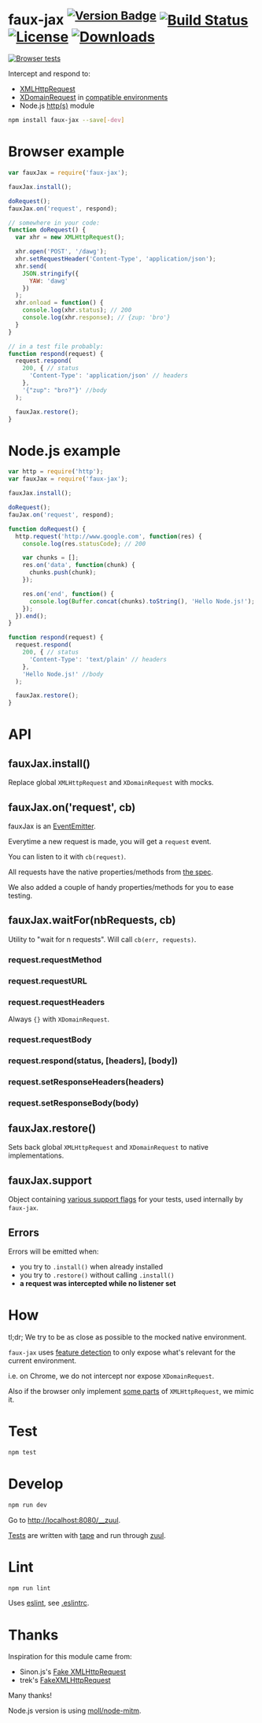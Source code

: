 # faux-jax <sup>[![Version Badge][npm-version-svg]][package-url]</sup> [![Build Status][travis-svg]][travis-url] [![License][license-image]][license-url] [![Downloads][downloads-image]][downloads-url]

[![Browser tests][browser-test-matrix]][browser-test-url]

Intercept and respond to:
  - [XMLHttpRequest](https://xhr.spec.whatwg.org/)
  - [XDomainRequest](https://msdn.microsoft.com/en-us/library/ie/cc288060(v=vs.85).aspx) in [compatible environments](#how)
  - Node.js [http(s)](https://nodejs.org/api/http.html) module

```sh
npm install faux-jax --save[-dev]
```

# Browser example

```js
var fauxJax = require('faux-jax');

fauxJax.install();

doRequest();
fauxJax.on('request', respond);

// somewhere in your code:
function doRequest() {
  var xhr = new XMLHttpRequest();

  xhr.open('POST', '/dawg');
  xhr.setRequestHeader('Content-Type', 'application/json');
  xhr.send(
    JSON.stringify({
      YAW: 'dawg'
    })
  );
  xhr.onload = function() {
    console.log(xhr.status); // 200
    console.log(xhr.response); // {zup: 'bro'}
  }
}

// in a test file probably:
function respond(request) {
  request.respond(
    200, { // status
      'Content-Type': 'application/json' // headers
    },
    '{"zup": "bro?"}' //body
  );

  fauxJax.restore();
}
```

# Node.js example

```js
var http = require('http');
var fauxJax = require('faux-jax');

fauxJax.install();

doRequest();
fauJax.on('request', respond);

function doRequest() {
  http.request('http://www.google.com', function(res) {
    console.log(res.statusCode); // 200

    var chunks = [];
    res.on('data', function(chunk) {
      chunks.push(chunk);
    });

    res.on('end', function() {
      console.log(Buffer.concat(chunks).toString(), 'Hello Node.js!');
    });
  }).end();
}

function respond(request) {
  request.respond(
    200, { // status
      'Content-Type': 'text/plain' // headers
    },
    'Hello Node.js!' //body
  );

  fauxJax.restore();
}
```

# API

## fauxJax.install()

Replace global `XMLHttpRequest` and `XDomainRequest` with mocks.

## fauxJax.on('request', cb)

fauxJax is an [EventEmitter](https://nodejs.org/api/events.html#events_class_events_eventemitter).

Everytime a new request is made, you will get a `request` event.

You can listen to it with `cb(request)`.

All requests have the native properties/methods from [the spec](https://xhr.spec.whatwg.org/).

We also added a couple of handy properties/methods for you to ease testing.

## fauxJax.waitFor(nbRequests, cb)

Utility to "wait for n requests". Will call `cb(err, requests)`.

### request.requestMethod

### request.requestURL

### request.requestHeaders

Always `{}` with `XDomainRequest`.

### request.requestBody

### request.respond(status, [headers], [body])

### request.setResponseHeaders(headers)

### request.setResponseBody(body)

## fauxJax.restore()

Sets back global `XMLHttpRequest` and `XDomainRequest` to native implementations.

## fauxJax.support

Object containing [various support flags](./lib/support.js) for your tests, used internally by `faux-jax`.

## Errors

Errors will be emitted when:
  - you try to `.install()` when already installed
  - you try to `.restore()` without calling `.install()`
  - **a request was intercepted while no listener set**

# How

tl;dr; We try to be as close as possible to the mocked native environment.

`faux-jax` uses [feature detection](./lib/support.js) to only expose what's relevant for the current environment.

i.e. on Chrome, we do not intercept nor expose `XDomainRequest`.

Also if the browser only implement [some parts](https://dvcs.w3.org/hg/xhr/raw-file/default/xhr-1/Overview.html) of `XMLHttpRequest`, we mimic it.

# Test

```sh
npm test
```

# Develop

```sh
npm run dev
```

Go to <http://localhost:8080/__zuul>.

[Tests](./test/) are written with [tape](https://github.com/substack/tape) and run through [zuul](https://github.com/defunctzombie/zuul).

# Lint

```sh
npm run lint
```

Uses [eslint](http://eslint.org/), see [.eslintrc](./.eslintrc).

# Thanks

Inspiration for this module came from:
- Sinon.js's [Fake XMLHttpRequest](http://sinonjs.org/docs/#server)
- trek's [FakeXMLHttpRequest](https://github.com/trek/FakeXMLHttpRequest)

Many thanks!

Node.js version is using [moll/node-mitm](https://github.com/moll/node-mitm).

[package-url]: https://npmjs.org/package/faux-jax
[npm-version-svg]: http://vb.teelaun.ch/algolia/faux-jax.svg
[travis-svg]: https://img.shields.io/travis/algolia/faux-jax/master.svg?style=flat-square
[travis-url]: https://travis-ci.org/algolia/faux-jax
[license-image]: http://img.shields.io/npm/l/faux-jax.svg?style=flat-square
[license-url]: LICENSE
[downloads-image]: https://img.shields.io/npm/dm/faux-jax.svg?style=flat-square
[downloads-url]: http://npm-stat.com/charts.html?package=faux-jax
[browser-test-matrix]: https://saucelabs.com/browser-matrix/os-algolia-faux-jax.svg
[browser-test-url]: https://saucelabs.com/u/os-algolia-faux-jax


